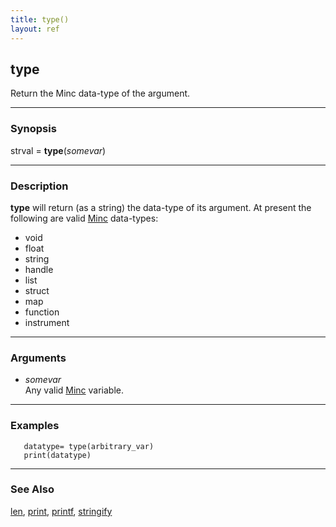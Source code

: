 ```yaml
---
title: type()
layout: ref
---
```


## type

Return the Minc data-type of the argument.

-----

### Synopsis

strval = **type**(*somevar*)

-----

### Description

**type** will return (as a string) the data-type of its argument. At
present the following are valid [Minc](Minc.html) data-types:

  - void
  - float
  - string
  - handle
  - list
  - struct
  - map
  - function
  - instrument

-----

### Arguments

  - *somevar*  
    Any valid [Minc](Minc.html) variable.

-----

### Examples

``` 
   datatype= type(arbitrary_var)
   print(datatype)
```

-----

### See Also

[len](len.html), [print](print.html), [printf](printf.html),
[stringify](stringify.html)
